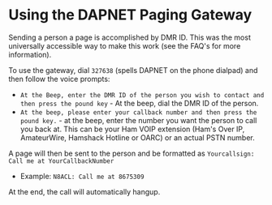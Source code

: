 # Using the DAPNET Paging Gateway

Sending a person a page is accomplished by DMR ID. This was the most universally accessible way to make this work (see the FAQ's for more information).

To use the gateway, dial ```327638``` (spells DAPNET on the phone dialpad) and then follow the voice prompts:

* ```At the Beep, enter the DMR ID of the person you wish to contact and then press the pound key``` - At the beep, dial the DMR ID of the person.
* ```At the beep, please enter your callback number and then press the pound key.``` - at the beep, enter the number you want the person to call you back at. This can be your Ham VOIP extension (Ham's Over IP, AmateurWire, Hamshack Hotline or OARC) or an actual PSTN number. 

A page will then be sent to the person and be formatted as ```Yourcallsign: Call me at YourCallbackNumber```

* Example: ```N8ACL: Call me at 8675309```

At the end, the call will automatically hangup.
